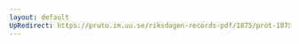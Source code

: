 ```yaml
---
layout: default
UpRedirect: https://pruto.im.uu.se/riksdagen-records-pdf/1875/prot-1875--fk--040/prot-1875--fk--040_032.pdf
---
```

